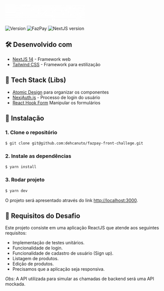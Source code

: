 ![FazPay](.github/fazpay-logo.png)

![Version](https://img.shields.io/badge/1.0.0-beta?label=version)
![FazPay](https://img.shields.io/badge/powered_by-FazPay-7513f3)
![NextJS version](https://img.shields.io/badge/NextJS-14.1.0-black?style=flat-square&logo=next.js&logoColor=white)

## 🛠️ Desenvolvido com

*  [NextJS 14](https://nextjs.org/docs) - Framework web
*  [Tailwind CSS](https://tailwindcss.com/docs) - Framework para estilização

## 👾 Tech Stack (Libs)

* [Atomic Design](https://atomicdesign.bradfrost.com/table-of-contents/) para organizar os componentes
* [NexjAuth.js](https://next-auth.js.org/) - Processo de login do usuário
* [React Hook Form](https://react-hook-form.com/) Manipular os formulários

## 🚀 Instalação

### 1. Clone o repositório

```bash
$ git clone git@github.com:dehcanuto/fazpay-front-challege.git
```

### 2. Instale as dependências

```bash
$ yarn install
```

### 3. Rodar projeto

```bash
$ yarn dev
```

O projeto será apresentado através do link [http://localhost:3000](http://localhost:3000).

## 🎯 Requisitos do Desafio

Este projeto consiste em uma aplicação ReactJS que atende aos seguintes requisitos:

- Implementação de testes unitários.
- Funcionalidade de login.
- Funcionalidade de cadastro de usuário (Sign up).
- Listagem de produtos.
- Edição de produtos.
- Precisamos que a aplicação seja responsiva.

*Obs:* A API utilizada para simular as chamadas de backend será uma API mockada.
